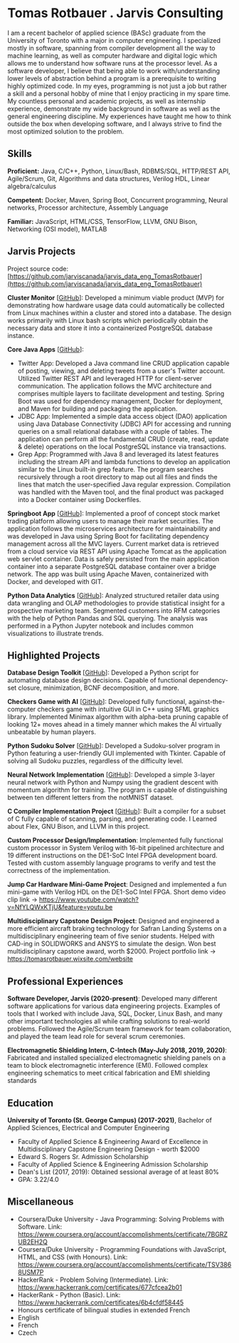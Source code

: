 # Tomas Rotbauer . Jarvis Consulting

I am a recent bachelor of applied science (BASc) graduate from the University of Toronto with a major in computer engineering. I specialized mostly in software, spanning from compiler development all the way to machine learning, as well as computer hardware and digital logic which allows me to understand how software runs at the processor level. As a software developer, I believe that being able to work with/understanding lower levels of abstraction behind a program is a prerequisite to writing highly optimized code. In my eyes, programming is not just a job but rather a skill and a personal hobby of mine that I enjoy practicing in my spare time. My countless personal and academic projects, as well as internship experience, demonstrate my wide background in software as well as the general engineering discipline. My experiences have taught me how to think outside the box when developing software, and I always strive to find the most optimized solution to the problem.

## Skills

**Proficient:** Java, C/C++, Python, Linux/Bash, RDBMS/SQL, HTTP/REST API, Agile/Scrum, Git, Algorithms and data structures, Verilog HDL, Linear algebra/calculus

**Competent:** Docker, Maven, Spring Boot, Concurrent programming, Neural networks, Processor architecture, Assembly Language

**Familiar:** JavaScript, HTML/CSS, TensorFlow, LLVM, GNU Bison, Networking (OSI model), MATLAB

## Jarvis Projects

Project source code: [https://github.com/jarviscanada/jarvis_data_eng_TomasRotbauer](https://github.com/jarviscanada/jarvis_data_eng_TomasRotbauer)


**Cluster Monitor** [[GitHub](https://github.com/jarviscanada/jarvis_data_eng_TomasRotbauer/tree/master/linux_sql)]: Developed a minimum viable product (MVP) for demonstrating how hardware usage data could automatically be collected from Linux machines within a cluster and stored into a database. The design works primarily with Linux bash scripts which periodically obtain the necessary data and store it into a containerized PostgreSQL database instance.

**Core Java Apps** [[GitHub](https://github.com/jarviscanada/jarvis_data_eng_TomasRotbauer/tree/master/core_java)]:
      
  - Twitter App: Developed a Java command line CRUD application capable of posting, viewing, and deleting tweets from a user's Twitter account. Utilized Twitter REST API and leveraged HTTP for client-server communication. The application follows the MVC architecture and comprises multiple layers to facilitate development and testing. Spring Boot was used for dependency management, Docker for deployment, and Maven for building and packaging the application.
  - JDBC App: Implemented a simple data access object (DAO) application using Java Database Connectivity (JDBC) API for accessing and running queries on a small relational database with a couple of tables. The application can perform all the fundamental CRUD (create, read, update & delete) operations on the local PostgreSQL instance via transactions.
  - Grep App: Programmed with Java 8 and leveraged its latest features including the stream API and lambda functions to develop an application similar to the Linux built-in grep feature. The program searches recursively through a root directory to map out all files and finds the lines that match the user-specified Java regular expression. Compilation was handled with the Maven tool, and the final product was packaged into a Docker container using Dockerfiles.

**Springboot App** [[GitHub](https://github.com/jarviscanada/jarvis_data_eng_TomasRotbauer/tree/master/springboot)]: Implemented a proof of concept stock market trading platform allowing users to manage their market securities. The application follows the microservices architecture for maintainability and was developed in Java using Spring Boot for facilitating dependency management across all the MVC layers. Current market data is retrieved from a cloud service via REST API using Apache Tomcat as the application web servlet container. Data is safely persisted from the main application container into a separate PostgreSQL database container over a bridge network. The app was built using Apache Maven, containerized with Docker, and developed with GIT.

**Python Data Analytics** [[GitHub](https://github.com/jarviscanada/jarvis_data_eng_TomasRotbauer/tree/master/python_data_analytics)]: Analyzed structured retailer data using data wrangling and OLAP methodologies to provide statistical insight for a prospective marketing team. Segmented customers into RFM categories with the help of Python Pandas and SQL querying. The analysis was performed in a Python Jupyter notebook and includes common visualizations to illustrate trends.


## Highlighted Projects
**Database Design Toolkit** [[GitHub](https://github.com/tomasrotbauer/Database-Design-Toolkit)]: Developed a Python script for automating database design decisions. Capable of functional dependency-set closure, minimization, BCNF decomposition, and more.

**Checkers Game with AI** [[GitHub](https://github.com/tomasrotbauer/checkers)]: Developed fully functional, against-the-computer checkers game with intuitive GUI in C++ using SFML graphics library. Implemented Minimax algorithm with alpha-beta pruning capable of looking 12+ moves ahead in a timely manner which makes the AI virtually unbeatable by human players.

**Python Sudoku Solver** [[GitHub](https://github.com/tomasrotbauer/sudoku-solver)]: Developed a Sudoku-solver program in Python featuring a user-friendly GUI implemented with Tkinter. Capable of solving all Sudoku puzzles, regardless of the difficulty level.

**Neural Network Implementation** [[GitHub](https://github.com/tomasrotbauer/NeuralNetwork)]: Developed a simple 3-layer neural network with Python and Numpy using the gradient descent with momentum algorithm for training. The program is capable of distinguishing between ten different letters from the notMNIST dataset.

**C Compiler Implementation Project** [[GitHub](https://github.com/tomasrotbauer/C-Compiler)]: Built a compiler for a subset of C fully capable of scanning, parsing, and generating code. I Learned about Flex, GNU Bison, and LLVM in this project.

**Custom Processor Design/Implementation**: Implemented fully functional custom processor in System Verilog with 16-bit pipelined architecture and 19 different instructions on the DE1-SoC Intel FPGA development board. Tested with custom assembly language programs to verify and test the correctness of the implementation.

**Jump Car Hardware Mini-Game Project**: Designed and implemented a fun mini-game with Verilog HDL on the DE1-SoC Intel FPGA. Short demo video clip link -> https://www.youtube.com/watch?v=NfYLQWxKTjU&feature=youtu.be

**Multidisciplinary Capstone Design Project**: Designed and engineered a more efficient aircraft braking technology for Safran Landing Systems on a multidisciplinary engineering team of five senior students. Helped with CAD-ing in SOLIDWORKS and ANSYS to simulate the design. Won best multidisciplinary capstone award, worth $2000. Project portfolio link -> https://tomasrotbauer.wixsite.com/website


## Professional Experiences

**Software Developer, Jarvis (2020-present)**: Developed many different software applications for various data engineering projects. Examples of tools that I worked with include Java, SQL, Docker, Linux Bash, and many other important technologies all while crafting solutions to real-world problems. Followed the Agile/Scrum team framework for team collaboration, and played the team lead role for several scrum ceremonies.

**Electromagnetic Shielding Intern, C-Intech (May-July 2018, 2019, 2020)**: Fabricated and installed specialized electromagnetic shielding panels on a team to block electromagnetic interference (EMI). Followed complex engineering schematics to meet critical fabrication and EMI shielding standards


## Education
**University of Toronto (St. George Campus) (2017-2021)**, Bachelor of Applied Sciences, Electrical and Computer Engineering
- Faculty of Applied Science & Engineering Award of Excellence in Multidisciplinary Capstone Engineering Design - worth $2000
- Edward S. Rogers Sr. Admission Scholarship
- Faculty of Applied Science & Engineering Admission Scholarship
- Dean's List (2017, 2019): Obtained sessional average of at least 80%
- GPA: 3.22/4.0


## Miscellaneous
- Coursera/Duke University - Java Programming: Solving Problems with Software. Link: https://www.coursera.org/account/accomplishments/certificate/7BGRZUB2EH2Q
- Coursera/Duke University - Programming Foundations with JavaScript, HTML, and CSS (with Honours). Link: https://www.coursera.org/account/accomplishments/certificate/TSV3868USM7P
- HackerRank - Problem Solving (Intermediate). Link: https://www.hackerrank.com/certificates/677cfcea2b01
- HackerRank - Python (Basic). Link: https://www.hackerrank.com/certificates/6b4cfdf58445
- Honours certificate of bilingual studies in extended French
- English
- French
- Czech